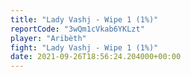 ```yaml
---
title: "Lady Vashj - Wipe 1 (1%)"
reportCode: "3wQm1cVkab6YKLzt"
player: "Aribèth"
fight: "Lady Vashj - Wipe 1 (1%)"
date: 2021-09-26T18:56:24.204000+00:00
---
```

